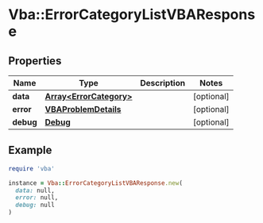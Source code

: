 # Vba::ErrorCategoryListVBAResponse

## Properties

| Name | Type | Description | Notes |
| ---- | ---- | ----------- | ----- |
| **data** | [**Array&lt;ErrorCategory&gt;**](ErrorCategory.md) |  | [optional] |
| **error** | [**VBAProblemDetails**](VBAProblemDetails.md) |  | [optional] |
| **debug** | [**Debug**](Debug.md) |  | [optional] |

## Example

```ruby
require 'vba'

instance = Vba::ErrorCategoryListVBAResponse.new(
  data: null,
  error: null,
  debug: null
)
```

